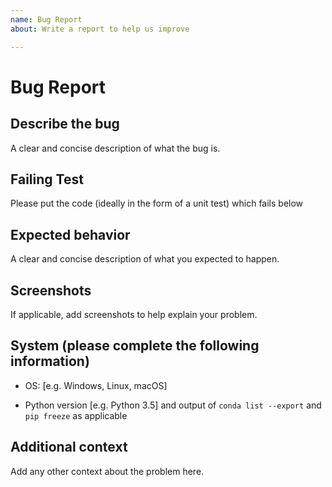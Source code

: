 ```yaml
---
name: Bug Report
about: Write a report to help us improve

---
```


# Bug Report

## Describe the bug

A clear and concise description of what the bug is.

## Failing Test

Please put the code (ideally in the form of a unit
test) which fails below

## Expected behavior

A clear and concise description of what you expected to happen.

## Screenshots

If applicable, add screenshots to help explain your problem.

## System (please complete the following information)

- OS: \[e.g. Windows, Linux, macOS]

- Python version \[e.g. Python 3.5] and output of `conda list --export` and
  `pip freeze` as applicable

## Additional context

Add any other context about the problem here.
